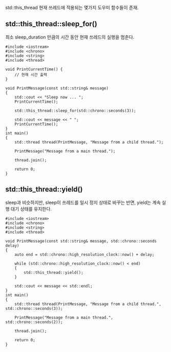 std::this_thread 현재 쓰레드에 적용되는 몇가지 도우미 함수들이 존재.

<h2>std::this_thread::sleep_for()</h2>
최소 sleep_duration 만큼의 시간 동안 현재 쓰레드의 실행을 멈춘다.

```
#include <iostream>
#include <chrono>
#include <string>
#include <thread>

void PrintCurrentTime() {
    // 현재 시간 출력
}

void PrintMessage(const std::string& message)
{
    std::cout << "Sleep now ... ";
    PrintCurrentTime();
    
    std::this_thread::sleep_for(std::chrono::seconds(3));

    std::cout << message << " ";
    PrintCurrentTime();
}
int main()
{
    std::thread thread(PrintMessage, "Message from a child thread.");

    PrintMessage("Message from a main thread.");

    thread.join();

    return 0;
}
```

<h2>std::this_thread::yield()</h2>
sleep과 비슷하지만, sleep이 쓰레드를 일시 정지 상태로 바꾸는 반면, yield는 계속 실행 대기 상태를 유지한다.

```
#include <iostream>
#include <chrono>
#include <string>
#include <thread>

void PrintMessage(const std::string& message, std::chrono::seconds delay)
{
    auto end = std::chrono::high_resolution_clock::now() + delay;

    while (std::chrono::high_resolution_clock::now() < end)
    {
        std::this_thread::yield();
    }

    std::cout << message << std::endl;
}
int main()
{
    std::thread thread(PrintMessage, "Message from a child thread.", std::chrono::seconds(3));

    PrintMessage("Message from a main thread.", std::chrono::seconds(2));

    thread.join();

    return 0;
}
```